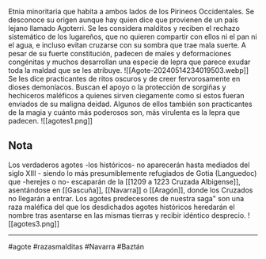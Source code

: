 Etnia minoritaria que habita a ambos lados de  los Pirineos Occidentales. Se desconoce su origen aunque hay quien dice que provienen de un país lejano llamado Agoterri. Se les considera malditos y reciben el rechazo sistemático de los lugareños, que no quieren compartir con ellos ni el pan ni el agua, e incluso evitan cruzarse con su sombra que trae mala suerte. A pesar de su fuerte constitución, padecen de males y deformaciones congénitas y muchos desarrollan una especie de lepra que parece exudar toda la maldad que se les atribuye. 
![[Agote-20240514234019503.webp]]
Se les dice practicantes de ritos oscuros y de creer fervorosamente en dioses demoníacos. Buscan el apoyo o la protección de sorgiñas y hechiceros maléficos a quienes sirven ciegamente como si estos fueran enviados de su maligna deidad. Algunos de ellos también son practicantes de la magia y cuánto más poderosos son, más virulenta es la lepra que padecen.
![[agotes1.png]]

## Nota
Los verdaderos agotes -los históricos- no aparecerán hasta mediados del siglo XIII - siendo lo más presumiblemente refugiados de Gotia (Languedoc) que -herejes o no- escaparán de la [[1209 a 1223 Cruzada Albigense]], asentándose en [[Gascuña]], [[Navarra]] o [[Aragón]], donde los Cruzados no llegarán a entrar.  Los agotes predecesores de nuestra saga" son una raza maléfica del que los desdichados agotes históricos heredarán el nombre tras asentarse en las mismas tierras y recibir idéntico desprecio.
![[agotes3.png]]

--- 
#agote #razasmalditas #Navarra #Baztán 